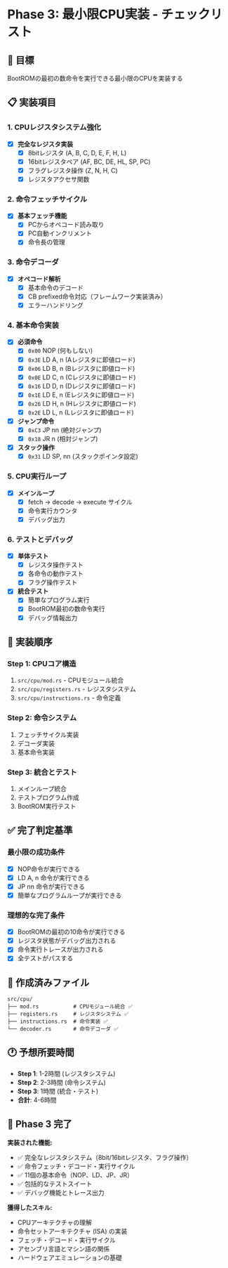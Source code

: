 # Phase 3: 最小限CPU実装 - チェックリスト

## 🎯 目標
BootROMの最初の数命令を実行できる最小限のCPUを実装する

## 📋 実装項目

### 1. CPUレジスタシステム強化
- [x] **完全なレジスタ実装**
  - [x] 8bitレジスタ (A, B, C, D, E, F, H, L)
  - [x] 16bitレジスタペア (AF, BC, DE, HL, SP, PC)
  - [x] フラグレジスタ操作 (Z, N, H, C)
  - [x] レジスタアクセサ関数

### 2. 命令フェッチサイクル
- [x] **基本フェッチ機能**
  - [x] PCからオペコード読み取り
  - [x] PC自動インクリメント
  - [x] 命令長の管理

### 3. 命令デコーダ
- [x] **オペコード解析**
  - [x] 基本命令のデコード
  - [x] CB prefixed命令対応（フレームワーク実装済み）
  - [x] エラーハンドリング

### 4. 基本命令実装
- [x] **必須命令**
  - [x] `0x00` NOP (何もしない)
  - [x] `0x3E` LD A, n (Aレジスタに即値ロード)
  - [x] `0x06` LD B, n (Bレジスタに即値ロード)
  - [x] `0x0E` LD C, n (Cレジスタに即値ロード)
  - [x] `0x16` LD D, n (Dレジスタに即値ロード)
  - [x] `0x1E` LD E, n (Eレジスタに即値ロード)
  - [x] `0x26` LD H, n (Hレジスタに即値ロード)
  - [x] `0x2E` LD L, n (Lレジスタに即値ロード)

- [x] **ジャンプ命令**
  - [x] `0xC3` JP nn (絶対ジャンプ)
  - [x] `0x18` JR n (相対ジャンプ)

- [x] **スタック操作**
  - [x] `0x31` LD SP, nn (スタックポインタ設定)

### 5. CPU実行ループ
- [x] **メインループ**
  - [x] fetch → decode → execute サイクル
  - [x] 命令実行カウンタ
  - [x] デバッグ出力

### 6. テストとデバッグ
- [x] **単体テスト**
  - [x] レジスタ操作テスト
  - [x] 各命令の動作テスト
  - [x] フラグ操作テスト

- [x] **統合テスト**
  - [x] 簡単なプログラム実行
  - [x] BootROM最初の数命令実行
  - [x] デバッグ情報出力

## 🚀 実装順序

### Step 1: CPUコア構造
1. `src/cpu/mod.rs` - CPUモジュール統合
2. `src/cpu/registers.rs` - レジスタシステム
3. `src/cpu/instructions.rs` - 命令定義

### Step 2: 命令システム
1. フェッチサイクル実装
2. デコーダ実装  
3. 基本命令実装

### Step 3: 統合とテスト
1. メインループ統合
2. テストプログラム作成
3. BootROM実行テスト

## ✅ 完了判定基準

### 最小限の成功条件
- [x] NOP命令が実行できる
- [x] LD A, n 命令が実行できる
- [x] JP nn 命令が実行できる
- [x] 簡単なプログラムループが実行できる

### 理想的な完了条件
- [x] BootROMの最初の10命令が実行できる
- [x] レジスタ状態がデバッグ出力される
- [x] 命令実行トレースが出力される
- [x] 全テストがパスする

## 📁 作成済みファイル

```
src/cpu/
├── mod.rs           # CPUモジュール統合 ✅
├── registers.rs     # レジスタシステム ✅
├── instructions.rs  # 命令実装 ✅
└── decoder.rs       # 命令デコーダ ✅
```

## 🕐 予想所要時間
- **Step 1**: 1-2時間 (レジスタシステム)
- **Step 2**: 2-3時間 (命令システム)
- **Step 3**: 1時間 (統合・テスト)
- **合計**: 4-6時間

## 🎉 Phase 3 完了

**実装された機能:**
- ✅ 完全なレジスタシステム（8bit/16bitレジスタ、フラグ操作）
- ✅ 命令フェッチ・デコード・実行サイクル
- ✅ 11個の基本命令（NOP、LD、JP、JR）
- ✅ 包括的なテストスイート
- ✅ デバッグ機能とトレース出力

**獲得したスキル:**
- CPUアーキテクチャの理解
- 命令セットアーキテクチャ (ISA) の実装
- フェッチ・デコード・実行サイクル
- アセンブリ言語とマシン語の関係
- ハードウェアエミュレーションの基礎
